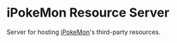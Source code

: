 iPokeMon Resource Server
========================

Server for hosting [iPokeMon][URL:iPokeMon]'s third-party resources.


  [URL:iPokeMon]: https://github.com/Kjuly/iPokeMon

